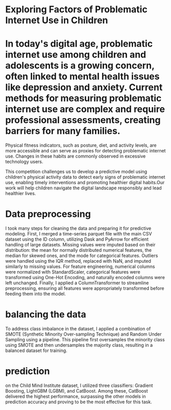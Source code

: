 # **Exploring Factors of Problematic Internet Use in Children**

# In today's digital age, problematic internet use among children and adolescents is a growing concern, often linked to mental health issues like depression and anxiety. Current methods for measuring problematic internet use are complex and require professional assessments, creating barriers for many families.

Physical fitness indicators, such as posture, diet, and activity levels, are more accessible and can serve as proxies for detecting problematic internet use. Changes in these habits are commonly observed in excessive technology users.

This competition challenges us to develop a predictive model using children's physical activity data to detect early signs of problematic internet use, enabling timely interventions and promoting healthier digital habits.Our work will help children navigate the digital landscape responsibly and lead healthier lives.
# Data preprocessing 
I took many steps for cleaning the data and preparing it for predictive modeling. First, I merged a time-series parquet file with the main CSV dataset using the ID column, utilizing Dask and PyArrow for efficient handling of large datasets. Missing values were imputed based on their distribution: the mean for normally distributed numerical features, the median for skewed ones, and the mode for categorical features. Outliers were handled using the IQR method, replaced with NaN, and imputed similarly to missing values. For feature engineering, numerical columns were normalized with StandardScaler, categorical features were transformed using One-Hot Encoding, and naturally encoded columns were left unchanged. Finally, I applied a ColumnTransformer to streamline preprocessing, ensuring all features were appropriately transformed before feeding them into the model.
# balancing the data
To address class imbalance in the dataset, I applied a combination of SMOTE (Synthetic Minority Over-sampling Technique) and Random Under Sampling using a pipeline. This pipeline first oversamples the minority class using SMOTE and then undersamples the majority class, resulting in a balanced dataset for training.

# prediction 
on the Child Mind Institute dataset, I utilized three classifiers: Gradient Boosting, LightGBM (LGBM), and CatBoost. Among these, CatBoost delivered the highest performance, surpassing the other models in prediction accuracy and proving to be the most effective for this task.

